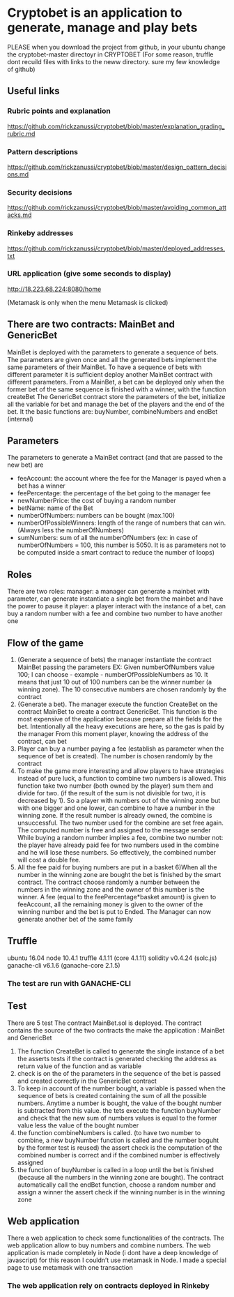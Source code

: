 # Cryptobet is an application to generate, manage and play bets


PLEASE when you download the project from github, in your ubuntu change the cryptobet-master directoyr in CRYPTOBET
(For some reason, truffle dont recuild files with links to the neww directory. sure my few knowledge of github)

## Useful links

### Rubric points and explanation
https://github.com/rickzanussi/cryptobet/blob/master/explanation_grading_rubric.md

### Pattern descriptions
https://github.com/rickzanussi/cryptobet/blob/master/design_pattern_decisions.md

### Security decisions
https://github.com/rickzanussi/cryptobet/blob/master/avoiding_common_attacks.md

### Rinkeby addresses
https://github.com/rickzanussi/cryptobet/blob/master/deployed_addresses.txt

### URL application (give some seconds to display)

http://18.223.68.224:8080/home

(Metamask is only when the menu Metamask is clicked)

## There are two contracts: MainBet and GenericBet
MainBet is deployed with the parameters to generate a sequence of bets. The parameters are given once and all the generated bets implement the same parameters of their MainBet. To have a sequence of bets with different parameter it is sufficient deploy another MainBet contract with different parameters. From a MainBet, a bet can be deployed only when the former bet of the same sequence is finished with a winner, with the function createBet The GenericBet contract store the parameters of the bet, initialize all the variable for bet and manage the bet of the players and the end of the bet. It the basic functions are: buyNumber, combineNumbers and endBet (internal)

## Parameters
The parameters to generate a MainBet contract (and that are passed to the new bet) are
* feeAccount: the account where the fee for the Manager is payed when a bet has a winner
* feePercentage: the percentage of the bet going to the manager fee
* newNumberPrice: the cost of buying a random number
* betName: name of the Bet
* numberOfNumbers: numbers can be bought (max.100)
* numberOfPossibleWinners: length of the range of numbers that can win. (Always less the numberOfNumbers)
* sumNumbers: sum of all the numberOfNumbers (ex: in case of numberOfNumbers = 100, this number is 5050. It is as parameters not to be computed inside a smart contract to reduce the number of loops)

## Roles 
There are two roles: manager: a manager can generate a mainbet with parameter, can generate instantiate a single bet from the mainbet and have the power to pause it player: a player interact with the instance of a bet, can buy a random number with a fee and combine two number to have another one

## Flow of the game

1. (Generate a sequence of bets) the manager instantiate the contract MainBet passing the parameters EX: Given numberOfNumbers value 100; I can choose - example - numberOfPossibleNumbers as 10. It means that just 10 out of 100 numbers can be the winner number (a winning zone). The 10 consecutive numbers are chosen randomly by the contract
2. {Generate a bet). The manager execute the function CreateBet on the contract MainBet to create a contract GenericBet. This function is the most expensive of the application because prepare all the fields for the bet. Intentionally all the heavy executions are here, so the gas is paid by the manager From this moment player, knowing the address of the contract, can bet
3. Player can buy a number paying a fee (establish as parameter when the sequence of bet is created). The number is chosen randomly by the contract
4. To make the game more interesting and allow players to have strategies instead of pure luck, a function to combine two numbers is allowed. This function take two number (both owned by the player) sum them and divide for two. (if the result of the sum is not divisible for two, it is decreased by 1). So a player with numbers out of the winning zone but with one bigger and one lower, can combine to have a number in the winning zone. If the result number is already owned, the combine is unsuccessful. The two number used for the combine are set free again. The computed number is free and assigned to the message sender While buying a random number implies a fee, combine two number not: the player have already paid fee for two numbers used in the combine and he will lose these numbers. So effectively, the combined number will cost a double fee.
5. All the fee paid for buying numbers are put in a basket 
6)When all the number in the winning zone are bought the bet is finished by the smart contract. The contract choose randomly a number between the numbers in the winning zone and the owner of this number is the winner. A fee (equal to the feePercentage*basket amount) is given to feeAccount, all the remaining money is given to the owner of the winning number and the bet is put to Ended. The Manager can now generate another bet of the same family

## Truffle

ubuntu 16.04 node 10.4.1 truffle 4.1.11 (core 4.1.11) solidity v0.4.24 (solc.js) ganache-cli v6.1.6 (ganache-core 2.1.5) 
### **The test are run with GANACHE-CLI**

## Test
There are 5 test The contract MainBet.sol is deployed. The contract contains the source of the two contracts the make the application : MainBet and GenericBet

1. The function CreateBet is called to generate the single instance of a bet the asserts tests if the contract is generated checking the address as return value of the function and as variable
2. check is on the of the parameters in the sequence of the bet is passed and created correctly in the GenericBet contract
3. To keep in account of the number bought, a variable is passed when the sequence of bets is created containing the sum of all the possible numbers. Anytime a number is bought, the value of the bought number is subtracted from this value. the tets execute the function buyNumber and check that the new sum of numbers values is equal to the former value less the value of the bought number
4. the function combineNumbers is called. (to have two number to combine, a new buyNumber function is called and the number boguht by the former test is reused) the assert check is the computation of the combined number is correct and if the combined number is effectively assigned
5. the function of buyNumber is called in a loop until the bet is finished (because all the numbers in the winning zone are bought). The contract automatically call the endBet function, choose a random number and assign a winner the assert check if the winning number is in the winning zone

## Web application

There a web application to check some functionalities of the contracts. The web application allow to buy numbers and combine numbers. 
The web application is made completely in Node (i dont have a deep knowledge of javascript) for this reason I couldn’t use metamask in Node. I made a special page to use metamask with one transaction

### **The web application rely on contracts deployed in Rinkeby**




